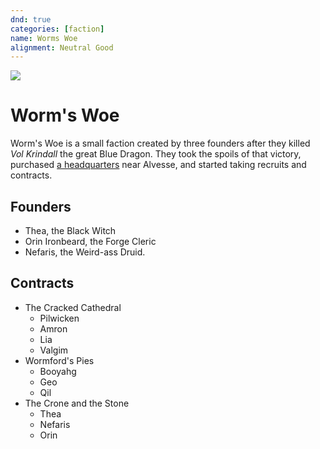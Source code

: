 ```yaml
---
dnd: true
categories: [faction]
name: Worms Woe
alignment: Neutral Good
---
```

![](../images/worms_woe_faction_symbol.png)

# Worm's Woe
Worm's Woe is a small faction created by three founders after they killed *Vol Krindall* the great Blue Dragon.  They took the spoils of that victory, purchased [a headquarters](../places/worms_woe_hq.md) near Alvesse, and started taking recruits and contracts.

## Founders
* Thea, the Black Witch
* Orin Ironbeard, the Forge Cleric
* Nefaris, the Weird-ass Druid.

## Contracts
* The Cracked Cathedral
    * Pilwicken
    * Amron
    * Lia
    * Valgim
* Wormford's Pies
    * Booyahg
    * Geo
    * Qil
* The Crone and the Stone
    * Thea
    * Nefaris
    * Orin